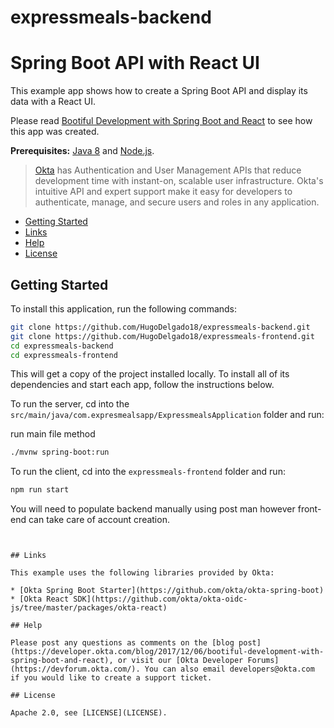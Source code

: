 # expressmeals-backend
# Spring Boot API with React UI

This example app shows how to create a Spring Boot API and display its data with a React UI.

Please read [Bootiful Development with Spring Boot and React](https://developer.okta.com/blog/2017/12/06/bootiful-development-with-spring-boot-and-react) to see how this app was created.

**Prerequisites:** [Java 8](http://www.oracle.com/technetwork/java/javase/downloads/jdk8-downloads-2133151.html) and [Node.js](https://nodejs.org/).

> [Okta](https://developer.okta.com/) has Authentication and User Management APIs that reduce development time with instant-on, scalable user infrastructure. Okta's intuitive API and expert support make it easy for developers to authenticate, manage, and secure users and roles in any application.

* [Getting Started](#getting-started)
* [Links](#links)
* [Help](#help)
* [License](#license)

## Getting Started

To install this application, run the following commands:

```bash
git clone https://github.com/HugoDelgado18/expressmeals-backend.git
git clone https://github.com/HugoDelgado18/expressmeals-frontend.git
cd expressmeals-backend
cd expressmeals-frontend
```

This will get a copy of the project installed locally. To install all of its dependencies and start each app, follow the instructions below.

To run the server, cd into the `src/main/java/com.expresmealsapp/ExpressmealsApplication` folder and run:

run main file method
```bash
./mvnw spring-boot:run
```

To run the client, cd into the `expressmeals-frontend` folder and run:

```bash
npm run start
```
You will need to populate backend manually using post man however front-end can take care of 
account creation.

```properties

```

```

## Links

This example uses the following libraries provided by Okta:

* [Okta Spring Boot Starter](https://github.com/okta/okta-spring-boot)
* [Okta React SDK](https://github.com/okta/okta-oidc-js/tree/master/packages/okta-react)

## Help

Please post any questions as comments on the [blog post](https://developer.okta.com/blog/2017/12/06/bootiful-development-with-spring-boot-and-react), or visit our [Okta Developer Forums](https://devforum.okta.com/). You can also email developers@okta.com if you would like to create a support ticket.

## License

Apache 2.0, see [LICENSE](LICENSE).